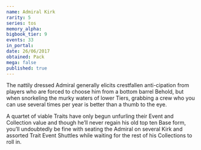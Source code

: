 ```yaml
---
name: Admiral Kirk
rarity: 5
series: tos
memory_alpha:
bigbook_tier: 9
events: 33
in_portal:
date: 26/06/2017
obtained: Pack
mega: false
published: true
---
```


The nattily dressed Admiral generally elicits crestfallen anti-cipation from players who are forced to choose him from a bottom barrel Behold, but when snorkeling the murky waters of lower Tiers, grabbing a crew who you can use several times per year is better than a thumb to the eye.

A quartet of viable Traits have only begun unfurling their Event and Collection value and though he’ll never regain his old top ten Base form, you’ll undoubtedly be fine with seating the Admiral on several Kirk and assorted Trait Event Shuttles while waiting for the rest of his Collections to roll in.

